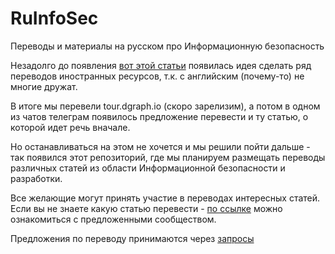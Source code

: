 # RuInfoSec
Переводы и материалы на русском про Информационную безопасность

Незадолго до появления [вот этой статьи](https://habr.com/ru/post/487584/) появилась идея сделать ряд переводов иностранных ресурсов, т.к. с английским  (почему-то) не многие дружат. 

В итоге мы перевели tour.dgraph.io (скоро зарелизим), а потом в одном из чатов телеграм появилось предложение перевести и ту статью, о которой идет речь вначале.

Но останавливаться на этом не хочется и мы решили пойти дальше - так появился этот репозиторий, где мы планируем размещать переводы различных статей из области Информационной безопасности и разработки.

Все желающие могут принять участие в переводах интересных статей. 
Если вы не знаете какую статью перевести - [по ссылке](../RuInfoSec/plans/планы%20переводов.md) можно ознакомиться с предложенными сообществом.

Предложения по переводу принимаются через [запросы](https://github.com/l1c3t/RuInfoSec/issues)